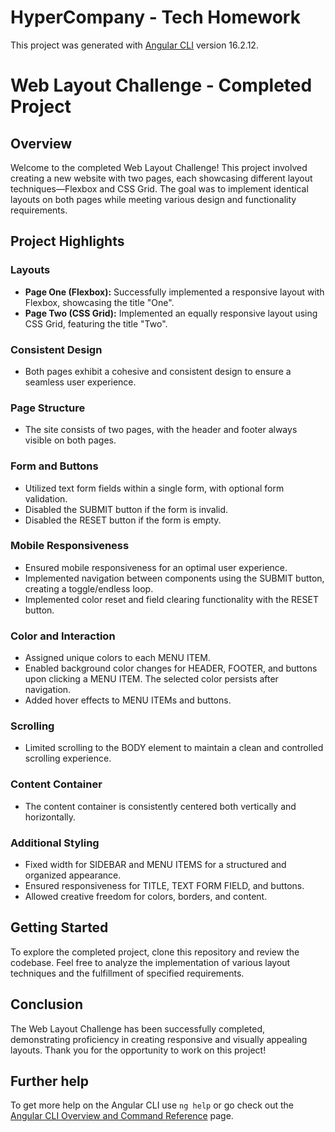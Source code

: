 # HyperCompany - Tech Homework

This project was generated with [Angular CLI](https://github.com/angular/angular-cli) version 16.2.12.

# Web Layout Challenge - Completed Project

## Overview

Welcome to the completed Web Layout Challenge! This project involved creating a new website with two pages, each showcasing different layout techniques—Flexbox and CSS Grid. The goal was to implement identical layouts on both pages while meeting various design and functionality requirements.

## Project Highlights

### Layouts

- **Page One (Flexbox):** Successfully implemented a responsive layout with Flexbox, showcasing the title "One".
- **Page Two (CSS Grid):** Implemented an equally responsive layout using CSS Grid, featuring the title "Two".

### Consistent Design

- Both pages exhibit a cohesive and consistent design to ensure a seamless user experience.

### Page Structure

- The site consists of two pages, with the header and footer always visible on both pages.

### Form and Buttons

- Utilized text form fields within a single form, with optional form validation.
- Disabled the SUBMIT button if the form is invalid.
- Disabled the RESET button if the form is empty.

### Mobile Responsiveness

- Ensured mobile responsiveness for an optimal user experience.
- Implemented navigation between components using the SUBMIT button, creating a toggle/endless loop.
- Implemented color reset and field clearing functionality with the RESET button.

### Color and Interaction

- Assigned unique colors to each MENU ITEM.
- Enabled background color changes for HEADER, FOOTER, and buttons upon clicking a MENU ITEM. The selected color persists after navigation.
- Added hover effects to MENU ITEMs and buttons.

### Scrolling

- Limited scrolling to the BODY element to maintain a clean and controlled scrolling experience.

### Content Container

- The content container is consistently centered both vertically and horizontally.

### Additional Styling

- Fixed width for SIDEBAR and MENU ITEMS for a structured and organized appearance.
- Ensured responsiveness for TITLE, TEXT FORM FIELD, and buttons.
- Allowed creative freedom for colors, borders, and content.

## Getting Started

To explore the completed project, clone this repository and review the codebase. Feel free to analyze the implementation of various layout techniques and the fulfillment of specified requirements.

## Conclusion

The Web Layout Challenge has been successfully completed, demonstrating proficiency in creating responsive and visually appealing layouts. Thank you for the opportunity to work on this project!


## Further help

To get more help on the Angular CLI use `ng help` or go check out the [Angular CLI Overview and Command Reference](https://angular.io/cli) page.

